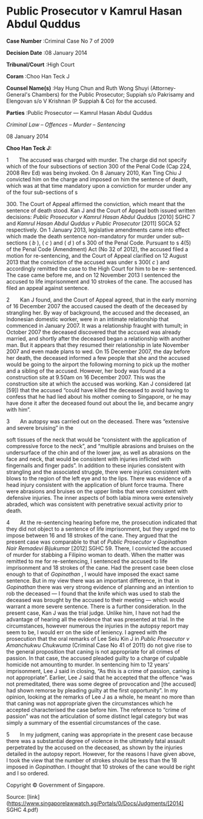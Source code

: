 # Public Prosecutor v Kamrul Hasan Abdul Quddus 



**Case Number** :Criminal Case No 7 of 2009 

**Decision Date** :08 January 2014 

**Tribunal/Court** :High Court 

**Coram** :Choo Han Teck J 

**Counsel Name(s)** :Hay Hung Chun and Ruth Wong Shuyi (Attorney-General's Chambers) for the Public Prosecutor; Suppiah s/o Pakrisamy and Elengovan s/o V Krishnan (P Suppiah & Co) for the accused. 

**Parties** :Public Prosecutor — Kamrul Hasan Abdul Quddus 

_Criminal Law_ – _Offences_ – _Murder_ – _Sentencing_ 

08 January 2014 

**Choo Han Teck J:** 

1       The accused was charged with murder. The charge did not specify which of the four subsections of section 300 of the Penal Code (Cap 224, 2008 Rev Ed) was being invoked. On 8 January 2010, Kan Ting Chiu J convicted him on the charge and imposed on him the sentence of death, which was at that time mandatory upon a conviction for murder under any of the four sub-sections of s 

300\. The Court of Appeal affirmed the conviction, which meant that the sentence of death stood. Kan J and the Court of Appeal both issued written decisions: _Public Prosecutor v Kamrul Hasan Abdul Quddus_ <span class="citation">[2010] SGHC 7</span> and _Kamrul Hasan Abdul Quddus v Public Prosecutor_ <span class="citation">[2011] SGCA 52</span> respectively. On 1 January 2013, legislative amendments came into effect which made the death sentence non-mandatory for murder under sub-sections ( _b_ ), ( _c_ ) and ( _d_ ) of s 300 of the Penal Code. Pursuant to s 4(5) of the Penal Code (Amendment) Act (No 32 of 2012), the accused filed a motion for re-sentencing, and the Court of Appeal clarified on 12 August 2013 that the conviction of the accused was under s 300( _c_ ) and accordingly remitted the case to the High Court for him to be re- sentenced. The case came before me, and on 12 November 2013 I sentenced the accused to life imprisonment and 10 strokes of the cane. The accused has filed an appeal against sentence. 

2       Kan J found, and the Court of Appeal agreed, that in the early morning of 16 December 2007 the accused caused the death of the deceased by strangling her. By way of background, the accused and the deceased, an Indonesian domestic worker, were in an intimate relationship that commenced in January 2007. It was a relationship fraught with tumult; in October 2007 the deceased discovered that the accused was already married, and shortly after the deceased began a relationship with another man. But it appears that they resumed their relationship in late November 2007 and even made plans to wed. On 15 December 2007, the day before her death, the deceased informed a few people that she and the accused would be going to the airport the following morning to pick up the mother and a sibling of the accused. However, her body was found at a construction site at 9.50am on 16 December 2007. This was the construction site at which the accused was working. Kan J considered (at [59]) that the accused “could have killed the deceased to avoid having to confess that he had lied about his mother coming to Singapore, or he may have done it after the deceased found out about the lie, and became angry with him”. 

3       An autopsy was carried out on the deceased. There was “extensive and severe bruising” in the 


soft tissues of the neck that would be “consistent with the application of compressive force to the neck”, and “multiple abrasions and bruises on the undersurface of the chin and of the lower jaw, as well as abrasions on the face and neck, that would be consistent with injuries inflicted with fingernails and finger pads”. In addition to these injuries consistent with strangling and the associated struggle, there were injuries consistent with blows to the region of the left eye and to the lips. There was evidence of a head injury consistent with the application of blunt force trauma. There were abrasions and bruises on the upper limbs that were consistent with defensive injuries. The inner aspects of both labia minora were extensively abraded, which was consistent with penetrative sexual activity prior to death. 

4       At the re-sentencing hearing before me, the prosecution indicated that they did not object to a sentence of life imprisonment, but they urged me to impose between 16 and 18 strokes of the cane. They argued that the present case was comparable to that of _Public Prosecutor v Gopinathan Nair Remadevi Bijukumar_ <span class="citation">[2012] SGHC 59</span>. There, I convicted the accused of murder for stabbing a Filipino woman to death. When the matter was remitted to me for re-sentencing, I sentenced the accused to life imprisonment and 18 strokes of the cane. Had the present case been close enough to that of _Gopinathan_ , I would have imposed the exact same sentence. But in my view there was an important difference, in that in _Gopinathan_ there was very strong evidence of planning and an intention to rob the deceased — I found that the knife which was used to stab the deceased was brought by the accused to their meeting — which would warrant a more severe sentence. There is a further consideration. In the present case, Kan J was the trial judge. Unlike him, I have not had the advantage of hearing all the evidence that was presented at trial. In the circumstances, however numerous the injuries in the autopsy report may seem to be, I would err on the side of leniency. I agreed with the prosecution that the oral remarks of Lee Seiu Kin J in _Public Prosecutor v Amanchukwu Chukwuma_ (Criminal Case No 41 of 2011) do not give rise to the general proposition that caning is not appropriate for all crimes of passion. In that case, the accused pleaded guilty to a charge of culpable homicide not amounting to murder. In sentencing him to 12 years’ imprisonment, Lee J said in closing, “As this is a crime of passion, caning is not appropriate”. Earlier, Lee J said that he accepted that the offence “was not premeditated, there was some degree of provocation and [the accused] had shown remorse by pleading guilty at the first opportunity”. In my opinion, looking at the remarks of Lee J as a whole, he meant no more than that caning was not appropriate given the circumstances which he accepted characterised the case before him. The reference to “crime of passion” was not the articulation of some distinct legal category but was simply a summary of the essential circumstances of the case. 

5       In my judgment, caning was appropriate in the present case because there was a substantial degree of violence in the ultimately fatal assault perpetrated by the accused on the deceased, as shown by the injuries detailed in the autopsy report. However, for the reasons I have given above, I took the view that the number of strokes should be less than the 18 imposed in _Gopinathan_. I thought that 10 strokes of the cane would be right and I so ordered. 

 Copyright © Government of Singapore. 


Source: [link](https://www.singaporelawwatch.sg/Portals/0/Docs/Judgments/[2014] SGHC 4.pdf)
